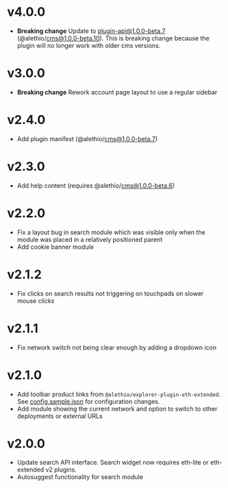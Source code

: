 # v4.0.0

- **Breaking change** Update to plugin-api@1.0.0-beta.7 (@alethio/cms@1.0.0-beta.10). This is breaking change because the plugin will no longer work with older cms versions.

# v3.0.0

- **Breaking change** Rework account page layout to use a regular sidebar

# v2.4.0

- Add plugin manifest (@alethio/cms@1.0.0-beta.7)

# v2.3.0

- Add help content (requires @alethio/cms@1.0.0-beta.6)

# v2.2.0

- Fix a layout bug in search module which was visible only when the module was placed in a relatively positioned parent
- Add cookie banner module

# v2.1.2

- Fix clicks on search results not triggering on touchpads on slower mouse clicks

# v2.1.1

- Fix network switch not being clear enough by adding a dropdown icon

# v2.1.0

- Add toolbar product links from `@alethio/explorer-plugin-eth-extended`. See [config.sample.json](config.sample.json) for configuration changes.
- Add module showing the current network and option to switch to other deployments or external URLs

# v2.0.0

- Update search API interface. Search widget now requires eth-lite or eth-extended v2 plugins.
- Autosuggest functionality for search module
